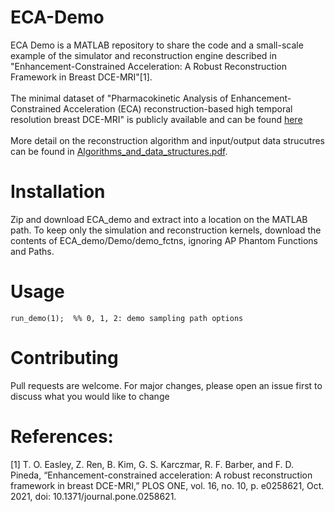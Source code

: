 # ECA-Demo
ECA Demo is a MATLAB repository to share the code and a small-scale example of the simulator and reconstruction engine described in "Enhancement-Constrained Acceleration: A Robust Reconstruction Framework in Breast DCE-MRI"[1]. \
\
The minimal dataset of "Pharmacokinetic Analysis of Enhancement-Constrained Acceleration (ECA) reconstruction-based high temporal resolution breast DCE-MRI" is publicly available and can be found [here](https://figshare.com/articles/dataset/Phantoms_to_validate_ECA_reconstruction/22806485) \
\
More detail on the reconstruction algorithm and input/output data strucutres can be found in [Algorithms_and_data_structures.pdf](Algorithms_and_data_structures.pdf).


# Installation
Zip and download ECA_demo and extract into a location on the MATLAB path. To keep only the simulation and reconstruction kernels, download the contents of ECA_demo/Demo/demo_fctns, ignoring AP Phantom Functions and Paths.
# Usage
````
run_demo(1);  %% 0, 1, 2: demo sampling path options
````
# Contributing
Pull requests are welcome. For major changes, please open an issue first to discuss what you would like to change
# References:
[1] T. O. Easley, Z. Ren, B. Kim, G. S. Karczmar, R. F. Barber, and F. D. Pineda, “Enhancement-constrained acceleration: A robust reconstruction framework in breast DCE-MRI,” PLOS ONE, vol. 16, no. 10, p. e0258621, Oct. 2021, doi: 10.1371/journal.pone.0258621.
